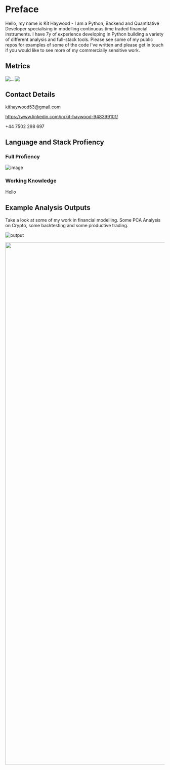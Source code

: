 # Preface

Hello, my name is Kit Haywood - I am a Python, Backend and Quantitative Developer specialising in modelling continuous time traded financial instruments. I have 7y of experience developing in Python building a variety of different analysis and full-stack tools. Please see some of my public repos for examples of some of the code I've written and please get in touch if you would like to see more of my commercially sensitive work. 

## Metrics

<a href="https://github.com/anuraghazra/github-readme-stats">
  <img align="center" src="https://github-readme-stats.vercel.app/api?username=KitHaywood&show_icons=true&theme=radical" />
</a>
<a>_</a>
<a href="https://github.com/anuraghazra/github-readme-stats">
  <img align="center" src="https://github-readme-stats.vercel.app/api/top-langs/?username=KitHaywood&layout=compact&theme=radical" />
</a>

## Contact Details

kithaywood53@gmail.com

https://www.linkedin.com/in/kit-haywood-948399101/

+44 7502 298 697 

## Language and Stack Profiency

### Full Profiency

<!-- <img src="{https://img.shields.io/badge/json-5E5C5C?style=for-the-badge&logo=json&logoColor=white}" /> -->
![image]({https://img.shields.io/badge/Keras-D00000?style=for-the-badge&logo=Keras&logoColor=white})


### Working Knowledge

Hello

## Example Analysis Outputs

Take a look at some of my work in financial modelling. Some PCA Analysis on Crypto, some backtesting and some productive trading. 

![output](https://user-images.githubusercontent.com/32512530/195327015-648cdec9-7be8-4017-8985-30213509448e.png)

<p align="center" width="100%">
  <img width="1652" alt="Backtest of BTC" src="https://user-images.githubusercontent.com/32512530/195327736-44ebd957-f239-4c4a-b0f6-aef1ec75ac76.png">
</p>
